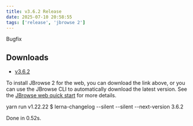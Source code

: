 ```yaml
---
title: v3.6.2 Release
date: 2025-07-10 20:58:55
tags: ['release', 'jbrowse 2']
---
```


Bugfix

## Downloads

- [v3.6.2](https://github.com/GMOD/jbrowse-components/releases/tag/v3.6.2)

To install JBrowse 2 for the web, you can download the link above, or you can
use the JBrowse CLI to automatically download the latest version. See the
[JBrowse web quick start](https://jbrowse.org/jb2/docs/quickstart_web) for more
details.

yarn run v1.22.22 $ lerna-changelog --silent --silent --next-version 3.6.2

Done in 0.52s.
